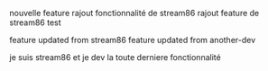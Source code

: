
nouvelle feature
rajout fonctionnalité de stream86
rajout feature de stream86
test

feature updated from stream86
feature updated from another-dev


je suis stream86 et je dev la toute derniere fonctionnalité

